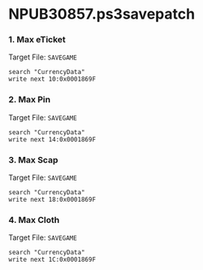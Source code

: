 # NPUB30857.ps3savepatch

### 1. Max eTicket

Target File: `SAVEGAME`

```
search "CurrencyData"
write next 10:0x0001869F
```

### 2. Max Pin

Target File: `SAVEGAME`

```
search "CurrencyData"
write next 14:0x0001869F
```

### 3. Max Scap

Target File: `SAVEGAME`

```
search "CurrencyData"
write next 18:0x0001869F
```

### 4. Max Cloth

Target File: `SAVEGAME`

```
search "CurrencyData"
write next 1C:0x0001869F
```


